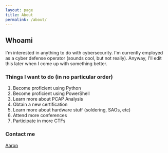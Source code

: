 ```yaml
---
layout: page
title: About
permalink: /about/
---
```


## Whoami

I'm interested in anything to do with cybersecurity. I'm currently employed as a cyber defense operator (sounds cool, but not really). Anyway, I'll edit this later when I come up with something better.  

### Things I want to do (in no particular order)

1. Become proficient using Python
2. Become proficient using PowerShell
3. Learn more about PCAP Analysis
4. Obtain a new certification
5. Learn more about hardware stuff (soldering, SAOs, etc)
6. Attend more conferences
7. Participate in more CTFs

### Contact me

[Aaron](mailto:aaron.d.ruckman@outlook.com)

